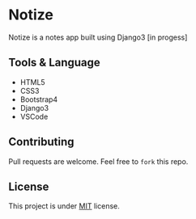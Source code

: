 # Notize
Notize is a notes app built using Django3 [in progess]

## Tools & Language
  - HTML5
  - CSS3
  - Bootstrap4
  - Django3
  - VSCode

## Contributing 
Pull requests are welcome. Feel free to ```fork``` this repo.

## License
This project is under [MIT](https://opensource.org/licenses/MIT) license.
